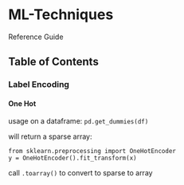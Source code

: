 # ML-Techniques
Reference Guide 

## Table of Contents

### Label Encoding

#### One Hot
usage on a dataframe: ```pd.get_dummies(df)```


will return a sparse array: 
```
from sklearn.preprocessing import OneHotEncoder
y = OneHotEncoder().fit_transform(x)
```
call ```.toarray()``` to convert to sparse to array 
